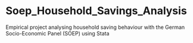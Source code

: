 # Soep_Household_Savings_Analysis
Empirical project analysing household saving behaviour with the German Socio-Economic Panel (SOEP) using Stata
